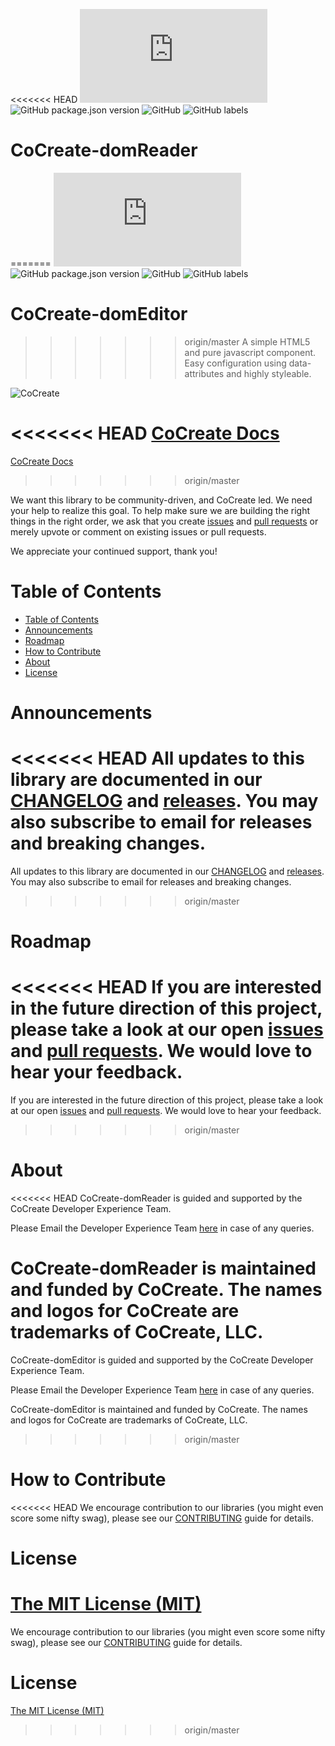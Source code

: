 <<<<<<< HEAD
![GitHub file size in bytes](https://img.shields.io/github/size/CoCreate-app/CoCreate-domReader/dist/CoCreate-domReader.min.js?label=minified%20size) 
![GitHub package.json version](https://img.shields.io/github/package-json/v/CoCreate-app/CoCreate-domReader)
![GitHub](https://img.shields.io/github/license/CoCreate-app/CoCreate-domReader) 
![GitHub labels](https://img.shields.io/github/labels/CoCreate-app/CoCreate-domReader/help%20wanted)

# CoCreate-domReader
=======
![GitHub file size in bytes](https://img.shields.io/github/size/CoCreate-app/CoCreate-boilerplate/dist/CoCreate-boilerplate.min.js?label=minified%20size) 
![GitHub package.json version](https://img.shields.io/github/package-json/v/CoCreate-app/CoCreate-boilerplate)
![GitHub](https://img.shields.io/github/license/CoCreate-app/CoCreate-boilerplate) 
![GitHub labels](https://img.shields.io/github/labels/CoCreate-app/CoCreate-boilerplate/help%20wanted)

# CoCreate-domEditor
>>>>>>> origin/master
A simple HTML5 and pure javascript component. Easy configuration using data-attributes and highly styleable.

![CoCreate](https://cdn.cocreate.app/logo.png)

<<<<<<< HEAD
[CoCreate Docs](https://cocreate.app/documentation/CoCreate-domReader)
=======
[CoCreate Docs](https://cocreate.app/documentation/CoCreate-domEditor)
>>>>>>> origin/master


We want this library to be community-driven, and CoCreate led. We need your help to realize this goal. To help make sure we are building the right things in the right order, we ask that you create [issues](https://github.com/CoCreate-app/Realtime_Admin_CRM_and_CMS/issues) and [pull requests](https://github.com/CoCreate-app/Realtime_Admin_CRM_and_CMS/pulls) or merely upvote or comment on existing issues or pull requests.

We appreciate your continued support, thank you!

# Table of Contents

- [Table of Contents](#table-of-contents)
- [Announcements](#announcements)
- [Roadmap](#roadmap)
- [How to Contribute](#how-to-contribute)
- [About](#about)
- [License](#license)

<a name="announcements"></a>
# Announcements

<<<<<<< HEAD
All updates to this library are documented in our [CHANGELOG](https://github.com/CoCreate-app/CoCreate-industry/blob/master/CHANGELOG.md) and [releases](https://github.com/CoCreate-app/CoCreate-domReader/releases). You may also subscribe to email for releases and breaking changes. 
=======
All updates to this library are documented in our [CHANGELOG](https://github.com/CoCreate-app/CoCreate-domEditor/blob/master/CHANGELOG.md) and [releases](https://github.com/CoCreate-app/CoCreate-domEditor/releases). You may also subscribe to email for releases and breaking changes. 
>>>>>>> origin/master

<a name="roadmap"></a>
# Roadmap

<<<<<<< HEAD
If you are interested in the future direction of this project, please take a look at our open [issues](https://github.com/CoCreate-app/CoCreate-industry/issues) and [pull requests](https://github.com/CoCreate-app/CoCreate-industry/pulls). We would love to hear your feedback.
=======
If you are interested in the future direction of this project, please take a look at our open [issues](https://github.com/CoCreate-app/CoCreate-domEditor/issues) and [pull requests](https://github.com/CoCreate-app/CoCreate-domEditor/pulls). We would love to hear your feedback.
>>>>>>> origin/master


<a name="about"></a>
# About

<<<<<<< HEAD
CoCreate-domReader is guided and supported by the CoCreate Developer Experience Team.

Please Email the Developer Experience Team [here](mailto:develop@cocreate.app) in case of any queries.

CoCreate-domReader is maintained and funded by CoCreate. The names and logos for CoCreate are trademarks of CoCreate, LLC.
=======
CoCreate-domEditor is guided and supported by the CoCreate Developer Experience Team.

Please Email the Developer Experience Team [here](mailto:develop@cocreate.app) in case of any queries.

CoCreate-domEditor is maintained and funded by CoCreate. The names and logos for CoCreate are trademarks of CoCreate, LLC.
>>>>>>> origin/master

<a name="contribute"></a>
# How to Contribute

<<<<<<< HEAD
We encourage contribution to our libraries (you might even score some nifty swag), please see our [CONTRIBUTING](https://github.com/CoCreate-app/CoCreate-industry/blob/master/CONTRIBUTING.md) guide for details.

# License
[The MIT License (MIT)](https://github.com/CoCreate-app/CoCreate-industry/blob/master/LICENSE)
=======
We encourage contribution to our libraries (you might even score some nifty swag), please see our [CONTRIBUTING](https://github.com/CoCreate-app/CoCreate-domEditor/blob/master/CONTRIBUTING.md) guide for details.

# License
[The MIT License (MIT)](https://github.com/CoCreate-app/CoCreate-domEditor/blob/master/LICENSE)
>>>>>>> origin/master

